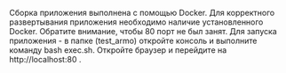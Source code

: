Сборка приложения выполнена с помощью Docker.
Для корректного развертывания приложения необходимо наличие установленного Docker.
Обратите внимание, чтобы 80 порт не был занят.
Для запуска приложения - в папке (test_armo) откройте консоль и выполните команду bash exec.sh. Откройте браузер и перейдите на http://localhost:80 .
